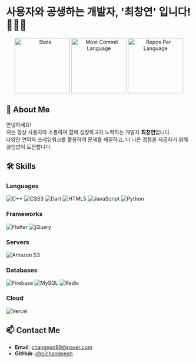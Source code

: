 # 사용자와 공생하는 개발자, '최창연' 입니다! 👨‍💻✨

<div align="center">
    <img src="https://github-profile-summary-cards.vercel.app/api/cards/stats?username=choichangyeon&theme=default" alt="Stats" height="150">
    <img src="https://github-profile-summary-cards.vercel.app/api/cards/most-commit-language?username=choichangyeon&theme=default" alt="Most Commit Language" height="150">
    <img src="https://github-profile-summary-cards.vercel.app/api/cards/repos-per-language?username=choichangyeon&theme=default" alt="Repos Per Language" height="150">
</div>


## 🚀 **About Me**
안녕하세요!  
저는 항상 사용자와 소통하며 함께 성장하고자 노력하는 개발자 **최창연**입니다.  
다양한 언어와 프레임워크를 활용하여 문제를 해결하고, 더 나은 경험을 제공하기 위해 끊임없이 도전합니다.  


## 🛠 **Skills**

### **Languages**
![C++](https://img.shields.io/badge/c++-%2300599C.svg?style=for-the-badge&logo=c%2B%2B&logoColor=white)
![CSS3](https://img.shields.io/badge/css3-%231572B6.svg?style=for-the-badge&logo=css3&logoColor=white)
![Dart](https://img.shields.io/badge/dart-%230175C2.svg?style=for-the-badge&logo=dart&logoColor=white)
![HTML5](https://img.shields.io/badge/html5-%23E34F26.svg?style=for-the-badge&logo=html5&logoColor=white)
![JavaScript](https://img.shields.io/badge/javascript-%23323330.svg?style=for-the-badge&logo=javascript&logoColor=%23F7DF1E)
![Python](https://img.shields.io/badge/python-3670A0?style=for-the-badge&logo=python&logoColor=ffdd54)

### **Frameworks**
![Flutter](https://img.shields.io/badge/Flutter-%2302569B.svg?style=for-the-badge&logo=Flutter&logoColor=white)
![jQuery](https://img.shields.io/badge/jquery-%230769AD.svg?style=for-the-badge&logo=jquery&logoColor=white)

### **Servers**
![Amazon S3](https://img.shields.io/badge/Amazon%20S3-FF9900?style=for-the-badge&logo=amazons3&logoColor=white)

### **Databases**
![Firebase](https://img.shields.io/badge/firebase-a08021?style=for-the-badge&logo=firebase&logoColor=ffcd34)
![MySQL](https://img.shields.io/badge/mysql-4479A1.svg?style=for-the-badge&logo=mysql&logoColor=white)
![Redis](https://img.shields.io/badge/redis-%23DD0031.svg?style=for-the-badge&logo=redis&logoColor=white)

### **Cloud**
![Vercel]([https://img.shields.io/badge/firebase-a08021?style=for-the-badge&logo=firebase&logoColor=ffcd34](https://img.shields.io/badge/Vercel-000000?style=for-the-badge&logo=vercel&logoColor=white))




## 📫 **Contact Me**
- **Email**: [changyon99@naver.com](mailto:changyon99@naver.com)  
- **GitHub**: [choichangyeon](https://github.com/choichangyeon)


